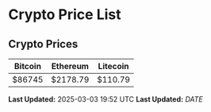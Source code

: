 # Crypto Price List

## Crypto Prices
| Bitcoin | Ethereum | Litecoin |
| ------- | -------- | -------- |
| $86745 | $2178.79 | $110.79 |
**Last Updated:** 2025-03-03 19:52 UTC
**Last Updated:** $DATE$
